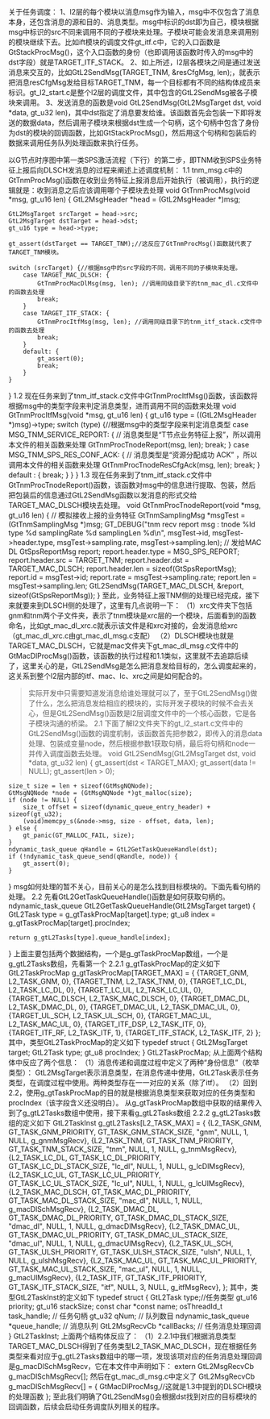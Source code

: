 
关于任务调度：
1、l2层的每个模块以消息msg作为输入，msg中不仅包含了消息本身，还包含消息的源和目的、消息类型。msg中标识的dst即为自己，模块根据msg中标识的src不同来调用不同的子模块来处理。子模块可能会发消息来调用别的模块继续下去。比如ift模块的调度文件gt_itf.c中，它的入口函数是GtStackProcMsg()，这个入口函数的身份（也即调用该函数时传入的msg中的dst字段）就是TARGET_ITF_STACK。
2、如上所述，l2层各模块之间是通过发送消息来交互的，比如GtL2SendMsg(TARGET_TNM, &resCfgMsg, len);，就表示把消息resCfgMsg发给目标TARGET_TNM，每一个目标都有不同的结构体成员来标识。gt_l2_start.c是整个l2层的调度文件，其中包含的GtL2SendMsg被各子模块来调用。
3、发送消息的函数是void GtL2SendMsg(GtL2MsgTarget dst, void *data, gt_u32 len)，其中dst指定了消息要发给谁。该函数首先会包装一下即将发送的数据data，然后调用子模块来根据dst生成一个句柄，这个句柄中包含了身份为dst的模块的回调函数，比如GtStackProcMsg()，然后用这个句柄和包装后的数据来调用任务队列处理函数来执行任务。


以G节点时序图中第一类SPS激活流程（下行）的第二步，即TNM收到SPS业务特征上报后向DLSCH发消息的过程来阐述上述调度机制：
1.1 tnm_msg.c中的GtTnmProcMsg()函数在收到业务特征上报消息后开始执行（被调用），执行的逻辑就是：收到消息之后应该调用哪个子模块去处理
void GtTnmProcMsg(void *msg, gt_u16 len)
{
    GtL2MsgHeader *head = (GtL2MsgHeader *)msg;

    GtL2MsgTarget srcTarget = head->src;
    GtL2MsgTarget dstTarget = head->dst;
    gt_u16 type = head->type;

    gt_assert(dstTarget == TARGET_TNM);//这反应了GtTnmProcMsg()函数就代表了TARGET_TNM模块。

    switch (srcTarget) {//根据msg中的src字段的不同，调用不同的子模块来处理。
        case TARGET_MAC_DLSCH: { 
            GtTnmProcMacDlMsg(msg, len); //调用同级目录下的tnm_mac_dl.c文件中的函数去处理
            break;
        }
        case TARGET_ITF_STACK: {
            GtTnmProcItfMsg(msg, len); //调用同级目录下的tnm_itf_stack.c文件中的函数去处理
            break;
        }
        default: {
            gt_assert(0);
            break;
        }
    }
}
1.2 现在任务来到了tnm_itf_stack.c文件中GtTnmProcItfMsg()函数，该函数将根据msg中的类型字段来判定消息类型，进而调用不同的函数来处理
void GtTnmProcItfMsg(void *msg, gt_u16 len)
{
    gt_u16 type = ((GtL2MsgHeader *)msg)->type;
    switch (type) {//根据msg中的类型字段来判定消息类型
        case MSG_TNM_SERVICE_REPORT: {
            // 消息类型是“T节点业务特征上报”，所以调用本文件的相关函数来处理
            GtTnmProcTnodeReport(msg, len);
            break;
        }
        case MSG_TNM_SPS_RES_CONF_ACK: {
            // 消息类型是“资源分配成功 ACK” ，所以调用本文件的相关函数来处理
            GtTnmProcTnodeResCfgAck(msg, len);
            break;
        }
        default : {
            break;
        }
    }
}
1.3 现在任务来到了tnm_itf_stack.c文件中GtTnmProcTnodeReport()函数，该函数对msg中的信息进行提取、包装，然后把包装后的信息通过GtL2SendMsg函数以发消息的形式交给TARGET_MAC_DLSCH模块去处理。
void GtTnmProcTnodeReport(void *msg, gt_u16 len)
{
    // 模拟接收上报的业务特征
    GtTnmSamplingMsg *msgTest = (GtTnmSamplingMsg *)msg;
    GT_DEBUG("tnm recv report msg : tnode %ld type %d samplingRate %d samplingLen %d\n",
            msgTest->id,
            msgTest->header.type,
            msgTest->sampling.rate,
            msgTest->sampling.len);
    // 发给MAC DL
    GtSpsReportMsg report;
    report.header.type = MSG_SPS_REPORT;
    report.header.src = TARGET_TNM;
    report.header.dst = TARGET_MAC_DLSCH;
    report.header.len = sizeof(GtSpsReportMsg);
    report.id = msgTest->id;
    report.rate = msgTest->sampling.rate;
    report.len = msgTest->sampling.len;
    GtL2SendMsg(TARGET_MAC_DLSCH, &report, sizeof(GtSpsReportMsg));
}
至此，业务特征上报TNM侧的处理已经完成，接下来就要来到DLSCH侧的处理了，这里有几点说明一下：
（1）xrc文件夹下包括gnm和tnm两个子文件夹，表示了tnm模块是xrc层的一个模块，后面看到的函数命名，比如gt_mac_dl_xrc.c就表示该文件是和xrc对接的，会发消息给xrc（gt_mac_dl_xrc.c由gt_mac_dl_msg.c支配）
（2）DLSCH模块也就是TARGET_MAC_DLSCH，它就是mac文件夹下gt_mac_dl_msg.c文件中的GtMacDlProcMsg()函数，该函数的执行过程和1.1类似，这里就不去追踪后续了，这里关心的是，GtL2SendMsg是怎么把消息发给目标的，怎么调度起来的，这关系到整个l2层内部的itf、mac、lc、xrc之间是如何配合的。
>实际开发中只需要知道发消息给谁处理就可以了，至于GtL2SendMsg()做了什么，怎么把消息发给相应的模块的，实际开发子模块的时候不会去关心，但是GtL2SendMsg()函数是l2层调度文件中的一个核心函数，它是各子模块沟通的桥梁。
2.1 下面了解l2文件夹下的gt_l2_start.c文件中的GtL2SendMsg()函数的调度机制，该函数首先把参数2，即传入的消息data处理、包装成变量node，然后根据参数1获取句柄，最后将句柄和node一并传入调度函数去处理。
void GtL2SendMsg(GtL2MsgTarget dst, void *data, gt_u32 len)
{
    gt_assert(dst < TARGET_MAX);
    gt_assert(data != NULL);
    gt_assert(len > 0);

    size_t size = len + sizeof(GtMsgNQNode);
    GtMsgNQNode *node = (GtMsgNQNode *)gt_malloc(size);
    if (node != NULL) {
        size_t offset = sizeof(dynamic_queue_entry_header) + sizeof(gt_u32);
        (void)memcpy_s(&node->msg, size - offset, data, len);
    } else {
        gt_panic(GT_MALLOC_FAIL, size);
    }
    ndynamic_task_queue qHandle = GtL2GetTaskQueueHandle(dst);
    if (!ndynamic_task_queue_send(qHandle, node)) {
        gt_assert(0);
    }
}
msg如何处理的暂不关心，目前关心的是怎么找到目标模块的。下面先看句柄的处理。
2.2 先看GtL2GetTaskQueueHandle()函数是如何获取句柄的。
ndynamic_task_queue GtL2GetTaskQueueHandle(GtL2MsgTarget target)
{
    GtL2Task type = g_gtTaskProcMap[target].type;
    gt_u8 index = g_gtTaskProcMap[target].procIndex;

    return g_gtL2Tasks[type].queue_handle[index];
}
上面主要包括两个数据结构，一个是g_gtTaskProcMap数组，一个是g_gtL2Tasks数组，先看第一个
2.2.1 g_gtTaskProcMap的定义如下
GtL2TaskProcMap g_gtTaskProcMap[TARGET_MAX] = {
    {TARGET_GNM,       L2_TASK_GNM,         0},
    {TARGET_TNM,       L2_TASK_TNM,         0},
    {TARGET_LC_DL,     L2_TASK_LC_DL,       0},
    {TARGET_LC_UL,     L2_TASK_LC_UL,       0},
    {TARGET_MAC_DLSCH, L2_TASK_MAC_DLSCH,   0},
    {TARGET_DMAC_DL,   L2_TASK_DMAC_DL,     0},
    {TARGET_DMAC_UL,   L2_TASK_DMAC_UL,     0},
    {TARGET_UL_SCH,    L2_TASK_UL_SCH,      0},
    {TARGET_MAC_UL,    L2_TASK_MAC_UL,      0},
    {TARGET_ITF_DSP,   L2_TASK_ITF,         0},
    {TARGET_ITF_RF,    L2_TASK_ITF,         1},
{TARGET_ITF_STACK, L2_TASK_ITF,         2}
};
其中，类型GtL2TaskProcMap的定义如下
typedef struct {
    GtL2MsgTarget target;
    GtL2Task type;
    gt_u8 procIndex;
} GtL2TaskProcMap;
从上面两个结构体中反应了两个信息：
（1）消息传递和调度过程中定义了两种“身份信息”（枚举类型）： GtL2MsgTarget表示消息类型，在消息传递中使用，GtL2Task表示任务类型，在调度过程中使用。两种类型存在一一对应的关系（除了itf）。
（2）回到2.2，使用g_gtTaskProcMap的目的就是根据消息类型来获取对应的任务类型和procIndex（该字段含义还没明白）。
从g_gtTaskProcMap数组中获取的结果传入到了g_gtL2Tasks数组中使用，接下来看g_gtL2Tasks数组
2.2.2 g_gtL2Tasks数组的定义如下
GtL2TaskInst g_gtL2Tasks[L2_TASK_MAX] = {
    {L2_TASK_GNM,       GT_TASK_GNM_PRIORITY,        GT_TASK_GNM_STACK_SIZE,        "gnm",     NULL, 1, NULL, g_gnmMsgRecv},
    {L2_TASK_TNM,       GT_TASK_TNM_PRIORITY,        GT_TASK_TNM_STACK_SIZE,        "tnm",     NULL, 1, NULL, g_tnmMsgRecv},
    {L2_TASK_LC_DL,     GT_TASK_LC_DL_PRIORITY,      GT_TASK_LC_DL_STACK_SIZE,      "lc_dl",   NULL, 1, NULL, g_lcDlMsgRecv},
    {L2_TASK_LC_UL,     GT_TASK_LC_UL_PRIORITY,      GT_TASK_LC_UL_STACK_SIZE,      "lc_ul",   NULL, 1, NULL, g_lcUlMsgRecv},
    {L2_TASK_MAC_DLSCH, GT_TASK_MAC_DL_PRIORITY,     GT_TASK_MAC_DL_STACK_SIZE,     "mac_dl",  NULL, 1, NULL, g_macDlSchMsgRecv},
    {L2_TASK_DMAC_DL,   GT_TASK_DMAC_DL_PRIORITY,    GT_TASK_DMAC_DL_STACK_SIZE,    "dmac_dl", NULL, 1, NULL, g_dmacDlMsgRecv},
    {L2_TASK_DMAC_UL,   GT_TASK_DMAC_UL_PRIORITY,    GT_TASK_DMAC_UL_STACK_SIZE,    "dmac_ul", NULL, 1, NULL, g_dmacUlMsgRecv},
    {L2_TASK_UL_SCH,    GT_TASK_ULSH_PRIORITY,       GT_TASK_ULSH_STACK_SIZE,       "ulsh",    NULL, 1, NULL, g_ulshMsgRecv},
    {L2_TASK_MAC_UL,    GT_TASK_MAC_UL_PRIORITY,     GT_TASK_MAC_UL_STACK_SIZE,     "mac_ul",  NULL, 1, NULL, g_macUlMsgRecv},
    {L2_TASK_ITF,       GT_TASK_ITF_PRIORITY,        GT_TASK_ITF_STACK_SIZE,        "itf",     NULL, 3, NULL, g_itfMsgRecv},
};
其中，类型GtL2TaskInst的定义如下
typedef struct {
    GtL2Task type;//任务类型
    gt_u16 priority;
    gt_u16 stackSize;
    const char *const name;
    osThreadId_t task_handle;           // 任务句柄
    gt_u32 qNum;                        // 队列数目
    ndynamic_task_queue *queue_handle;  // 消息队列
    GtL2MsgRecvCb *callBacks;           // 任务消息处理回调
} GtL2TaskInst;
上面两个结构体反应了：
（1）2.2.1中我们根据消息类型TARGET_MAC_DLSCH得到了任务类型L2_TASK_MAC_DLSCH，现在根据任务类型来看对应于g_gtL2Tasks数组中的哪一项，发现该项对应的任务消息处理回调是g_macDlSchMsgRecv，它在本文件中声明如下：
extern GtL2MsgRecvCb g_macDlSchMsgRecv[];
然后在gt_mac_dl_msg.c中定义了
	GtL2MsgRecvCb g_macDlSchMsgRecv[] = {
    	GtMacDlProcMsg,//这就是1.3中提到的DLSCH模块的处理函数
};
至此我们明确了GtL2SendMsg()会根据dst找到对应的目标模块的回调函数，后续会启动任务调度队列相关的程序。

